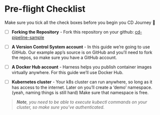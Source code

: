 # Pre-flight Checklist

Make sure you tick all the check boxes before you begin you CD Journey 🚀

- [ ] **Forking the Repository** - Fork this repository on your github: [cd-pipeline-sample](https://github.com/harness-community/cd-pipeline-sample/fork)

- [ ] **A Version Control System account**  - In this guide we’re going to use GitHub. Our example app’s source is on GitHub and you’ll need to fork the repos, so make sure you have a GitHub account.

- [ ] **A Docker Hub account** - Harness helps you publish container images virtually anywhere. For this guide we’ll use Docker Hub.

- [ ] **Kubernetes cluster** - Your k8s cluster can run anywhere, so long as it has access to the internet. Later on you’ll create a ‘demo’ namespace. (yeah, naming things is still hard) Make sure that namespace is free.  
> ***Note**, you need to be able to execute kubectl commands on your cluster, so make sure you’ve authenticated.*

